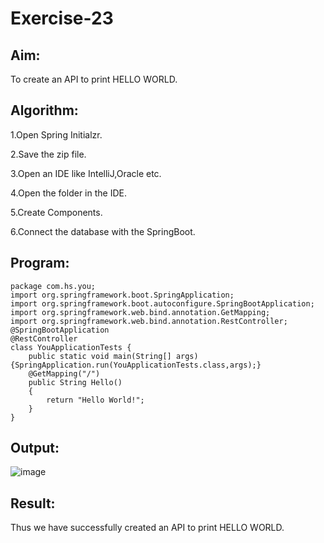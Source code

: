 # Exercise-23

## Aim:

To create an API to print HELLO WORLD.

## Algorithm:

1.Open Spring Initialzr.

2.Save the zip file.

3.Open an IDE like IntelliJ,Oracle etc.

4.Open the folder in the IDE.

5.Create Components.

6.Connect the database with the SpringBoot.

## Program:
```
package com.hs.you;
import org.springframework.boot.SpringApplication;
import org.springframework.boot.autoconfigure.SpringBootApplication;
import org.springframework.web.bind.annotation.GetMapping;
import org.springframework.web.bind.annotation.RestController;
@SpringBootApplication
@RestController
class YouApplicationTests {
	public static void main(String[] args){SpringApplication.run(YouApplicationTests.class,args);}
	@GetMapping("/")
	public String Hello()
	{
		return "Hello World!";
	}
}

```
## Output:
![image](https://github.com/SaiDarshan2003/API/assets/94692595/50e44748-bef8-4d01-90cb-44cdef94cf2d)

## Result:

Thus we have successfully created an API to print HELLO WORLD.
